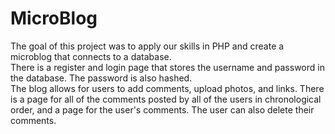 <h1>MicroBlog</h1>
The goal of this project was to apply our skills in PHP and create a microblog that connects to a database.
<br>
There is a register and login page that stores the username and password in the database. The password is also hashed.
<br>
The blog allows for users to add comments, upload photos, and links. There is a page for all of the comments posted by all of the users in chronological order, and a page for the user's comments. The user can also delete their comments.